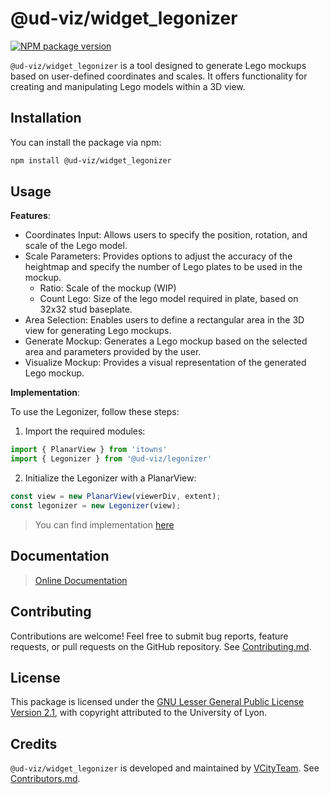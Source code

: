 # @ud-viz/widget_legonizer

[![NPM package version](https://badgen.net/npm/v/@ud-viz/widget_legonizer)](https://npmjs.com/package/@ud-viz/widget_legonizer)

`@ud-viz/widget_legonizer` is a tool designed to generate Lego mockups based on user-defined coordinates and scales. It offers functionality for creating and manipulating Lego models within a 3D view.

## Installation

You can install the package via npm:

```bash
npm install @ud-viz/widget_legonizer
```

## Usage

**Features**:

- Coordinates Input: Allows users to specify the position, rotation, and scale of the Lego model.
- Scale Parameters: Provides options to adjust the accuracy of the heightmap and specify the number of Lego plates to be used in the mockup.
    - Ratio: Scale of the mockup (WIP)
    - Count Lego: Size of the lego model required in plate, based on 32x32 stud baseplate.
- Area Selection: Enables users to define a rectangular area in the 3D view for generating Lego mockups.
- Generate Mockup: Generates a Lego mockup based on the selected area and parameters provided by the user.
- Visualize Mockup: Provides a visual representation of the generated Lego mockup.

**Implementation**:

To use the Legonizer, follow these steps:

1. Import the required modules:

```javascript
import { PlanarView } from 'itowns'
import { Legonizer } from '@ud-viz/legonizer'
```

2. Initialize the Legonizer with a PlanarView:

```javascript
const view = new PlanarView(viewerDiv, extent);
const legonizer = new Legonizer(view);
```

> You can find implementation [here](https://github.com/VCityTeam/UD-Viz/blob/master/examples/widget_legonizer.html)

## Documentation

> [Online Documentation](https://vcityteam.github.io/UD-Viz/html/widget_legonizer/)

## Contributing

Contributions are welcome! Feel free to submit bug reports, feature requests, or pull requests on the GitHub repository. See [Contributing.md](https://github.com/VCityTeam/UD-Viz/blob/master/docs/static/Contributing.md).

## License

This package is licensed under the [GNU Lesser General Public License Version 2.1](https://github.com/VCityTeam/UD-Viz/blob/master/LICENSE.md), with copyright attributed to the University of Lyon.

## Credits

`@ud-viz/widget_legonizer` is developed and maintained by [VCityTeam](https://github.com/VCityTeam). See [Contributors.md](https://github.com/VCityTeam/UD-Viz/blob/master/docs/static/Contributors.md).
